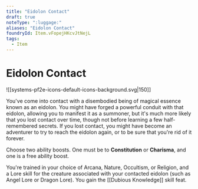 ```yaml
---
title: "Eidolon Contact"
draft: true
noteType: ":luggage:"
aliases: "Eidolon Contact"
foundryId: Item.vFopejHKcvJtNejL
tags:
  - Item
---
```


# Eidolon Contact
![[systems-pf2e-icons-default-icons-background.svg|150]]

You've come into contact with a disembodied being of magical essence known as an eidolon. You might have forged a powerful conduit with that eidolon, allowing you to manifest it as a summoner, but it's much more likely that you lost contact over time, though not before learning a few half-remembered secrets. If you lost contact, you might have become an adventurer to try to reach the eidolon again, or to be sure that you're rid of it forever.

Choose two ability boosts. One must be to **Constitution** or **Charisma**, and one is a free ability boost.

You're trained in your choice of Arcana, Nature, Occultism, or Religion, and a Lore skill for the creature associated with your contacted eidolon (such as Angel Lore or Dragon Lore). You gain the [[Dubious Knowledge]] skill feat.
